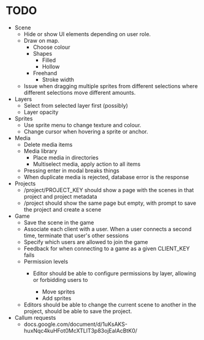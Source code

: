 # TODO

* Scene
    * Hide or show UI elements depending on user role.
    * Draw on map.
        * Choose colour
        * Shapes
            * Filled
            * Hollow
        * Freehand
            * Stroke width
    * Issue when dragging multiple sprites from different selections where
        different selections move different amounts.
* Layers
    * Select from selected layer first (possibly)
    * Layer opacity
* Sprites
    * Use sprite menu to change texture and colour.
    * Change cursor when hovering a sprite or anchor.
* Media
    * Delete media items
    * Media library
        * Place media in directories
        * Multiselect media, apply action to all items
    * Pressing enter in modal breaks things
    * When duplicate media is rejected, database error is the response
* Projects
    * /project/PROJECT_KEY should show a page with the scenes in that project
        and project metadata
    * /project should show the same page but empty, with prompt to save the
        project and create a scene
* Game
    * Save the scene in the game
    * Associate each client with a user. When a user connects a second time,
        terminate that user's other sessions
    * Specify which users are allowed to join the game
    * Feedback for when connecting to a game as a given CLIENT_KEY fails
    * Permission levels
        * Editor should be able to configure permissions by layer, allowing or
            forbidding users to
            
            * Move sprites
            * Add sprites
    * Editors should be able to change the current scene to another in the
        project, should be able to save the project. 
* Callum requests
    * docs.google.com/document/d/1uKsAKS-huxNqc4kuHFot0McXTLlT3p83ojEalAcBtK0/

